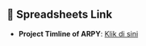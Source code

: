 
## 🔗 Spreadsheets Link

- **Project Timline of ARPY**: [Klik di sini](https://docs.google.com/spreadsheets/d/1oQdrG_WEIawXh576PXIbAzzWUySZZHnDhO41yDDHOM8/edit?usp=sharing)